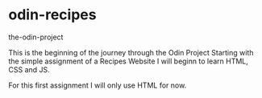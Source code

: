 # odin-recipes
the-odin-project

This is the beginning of the journey through the Odin Project
Starting with the simple assignment of a Recipes Website I will
 beginn to learn HTML, CSS and JS.

 For this first assignment I will only use HTML for now.